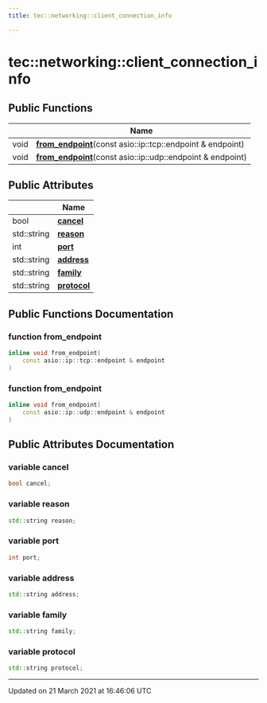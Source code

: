 ```yaml
---
title: tec::networking::client_connection_info

---
```


# tec::networking::client_connection_info



## Public Functions

|                | Name           |
| -------------- | -------------- |
| void | **[from_endpoint](/engine/Classes/structtec_1_1networking_1_1client__connection__info/#function-from_endpoint)**(const asio::ip::tcp::endpoint & endpoint) |
| void | **[from_endpoint](/engine/Classes/structtec_1_1networking_1_1client__connection__info/#function-from_endpoint)**(const asio::ip::udp::endpoint & endpoint) |

## Public Attributes

|                | Name           |
| -------------- | -------------- |
| bool | **[cancel](/engine/Classes/structtec_1_1networking_1_1client__connection__info/#variable-cancel)**  |
| std::string | **[reason](/engine/Classes/structtec_1_1networking_1_1client__connection__info/#variable-reason)**  |
| int | **[port](/engine/Classes/structtec_1_1networking_1_1client__connection__info/#variable-port)**  |
| std::string | **[address](/engine/Classes/structtec_1_1networking_1_1client__connection__info/#variable-address)**  |
| std::string | **[family](/engine/Classes/structtec_1_1networking_1_1client__connection__info/#variable-family)**  |
| std::string | **[protocol](/engine/Classes/structtec_1_1networking_1_1client__connection__info/#variable-protocol)**  |

## Public Functions Documentation

### function from_endpoint

```cpp
inline void from_endpoint(
    const asio::ip::tcp::endpoint & endpoint
)
```


### function from_endpoint

```cpp
inline void from_endpoint(
    const asio::ip::udp::endpoint & endpoint
)
```


## Public Attributes Documentation

### variable cancel

```cpp
bool cancel;
```


### variable reason

```cpp
std::string reason;
```


### variable port

```cpp
int port;
```


### variable address

```cpp
std::string address;
```


### variable family

```cpp
std::string family;
```


### variable protocol

```cpp
std::string protocol;
```


-------------------------------

Updated on 21 March 2021 at 16:46:06 UTC